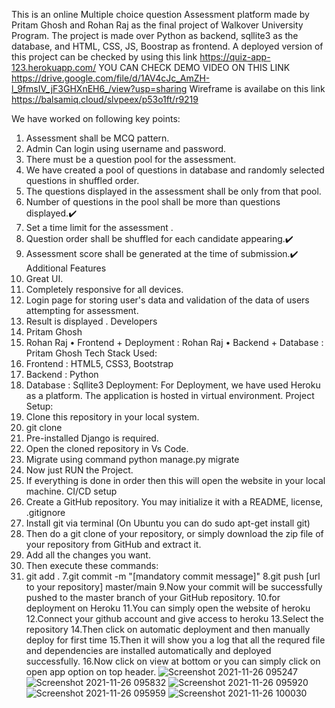 This is an online Multiple choice question Assessment platform made by Pritam Ghosh and Rohan Raj as the final project of Walkover University Program. The project is made over Python as backend, sqllite3 as the database, and HTML, CSS, JS, Boostrap as frontend.
A deployed version of this project can be checked by using this link  https://quiz-app-123.herokuapp.com/
YOU CAN CHECK DEMO VIDEO ON THIS LINK https://drive.google.com/file/d/1AV4cJc_AmZH-l_9fmsIV_jF3GHXnEH6_/view?usp=sharing
Wireframe is availabe on this link https://balsamiq.cloud/slvpeex/p53o1ft/r9219

We have worked on following key points:
1.	Assessment shall be MCQ pattern.
2.	Admin Can login using username and password.
3.	There must be a question pool for the assessment.
4. We have created a pool of  questions in database and randomly selected questions in shuffled order.
5. The questions displayed in the assessment shall be only from that pool.
6.	Number of questions in the pool shall be more than questions displayed.✔️
7.	Set a time limit for the assessment .
8.	Question order shall be shuffled for each candidate appearing.✔️
9.	Assessment score shall be generated at the time of submission.✔️
   Additional Features
1.	Great UI.
2.	Completely responsive for all devices.
3.	Login page for storing user's data and validation of the data of users attempting for assessment.
4.	Result is displayed .
  Developers
1.	Pritam Ghosh 
2.	Rohan Raj
•	Frontend + Deployment : Rohan Raj
•	Backend + Database : Pritam Ghosh 
Tech Stack Used:
1.	Frontend : HTML5, CSS3, Bootstrap
2.	Backend : Python 
3.	Database : Sqllite3
Deployment:
For Deployment, we have used Heroku as a platform.
The application is hosted in virtual environment.
Project Setup:
1.	Clone this repository in your local system.
2.	git clone 
3.	Pre-installed Django is required.
4.	Open the cloned repository in Vs Code.
5.	Migrate using command python manage.py migrate 
6.	Now just RUN the Project.
7.	If everything is done in order then this will open the website in your local machine.
CI/CD setup
1.	Create a GitHub repository. You may initialize it with a README, license, .gitignore
2.	Install git via terminal
(On Ubuntu you can do sudo apt-get install git)
3.	Then do a git clone of your repository, or simply download the zip file of your repository from GitHub and extract it.
4.	Add all the changes you want.
5.	Then execute these commands:
6.	git add . 
7.git commit -m "[mandatory commit message]" 
8.git push [url to your repository] master/main 
9.Now your commit will be successfully pushed to the master branch of your GitHub repository.
10.for deployment on Heroku
11.You can simply open the website of heroku
12.Connect your github account and give access to heroku
13.Select the repository 
14.Then click on automatic deployment and then manually deploy for first time 
15.Then it will show you a log that all the requred file and dependencies are installed automatically and deployed successfully.
16.Now click on view at bottom or you can simply click on open app option on top header.
![Screenshot 2021-11-26 095247](https://user-images.githubusercontent.com/79220197/143527070-8f00a2da-f4fe-4c06-b3ed-7af8cfa304d1.png)
![Screenshot 2021-11-26 095832](https://user-images.githubusercontent.com/79220197/143527083-6e4ee835-21ba-46e0-9554-98bc948f0ae4.png)
![Screenshot 2021-11-26 095920](https://user-images.githubusercontent.com/79220197/143527099-7c928551-4089-4cda-9bcd-1e2f4fcb3524.png)
![Screenshot 2021-11-26 095959](https://user-images.githubusercontent.com/79220197/143527109-53b319bc-c6eb-411b-9731-acf348ca9943.png)
![Screenshot 2021-11-26 100030](https://user-images.githubusercontent.com/79220197/143527114-aac86fdd-d6d7-4b13-9826-54e3985536e6.png)

